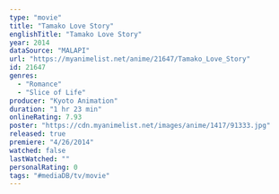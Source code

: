 ```yaml
---
type: "movie"
title: "Tamako Love Story"
englishTitle: "Tamako Love Story"
year: 2014
dataSource: "MALAPI"
url: "https://myanimelist.net/anime/21647/Tamako_Love_Story"
id: 21647
genres: 
  - "Romance"
  - "Slice of Life"
producer: "Kyoto Animation"
duration: "1 hr 23 min"
onlineRating: 7.93
poster: "https://cdn.myanimelist.net/images/anime/1417/91333.jpg"
released: true
premiere: "4/26/2014"
watched: false
lastWatched: ""
personalRating: 0
tags: "#mediaDB/tv/movie"
---
```

